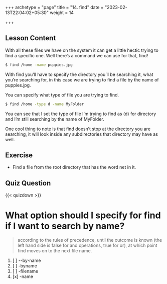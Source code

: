 +++
archetype = "page"
title = "14. find"
date = "2023-02-13T22:04:02+05:30"
weight = 14

+++

## Lesson Content

With all these files we have on the system it can get a little hectic trying to find a specific one. Well there’s a command we can use for that, find! 

```bash
$ find /home -name puppies.jpg
```

With find you’ll have to specify the directory you’ll be searching it, what you’re searching for, in this case we are trying to find a file by the name of puppies.jpg. 

You can specify what type of file you are trying to find. 

```bash
$ find /home -type d -name MyFolder
```

You can see that I set the type of file I’m trying to find as (d) for directory and I’m still searching by the name of MyFolder. 

One cool thing to note is that find doesn’t stop at the directory you are searching, it will look inside any subdirectories that directory may have as well.

## Exercise

- Find a file from the root directory that has the word net in it.

## Quiz Question

{{< quizdown >}}

# What option should I specify for find if I want to search by name?

> according to the rules of precedence, until the outcome is known (the left hand side is false for and operations, true for or), at which point find moves on to the next file name. 

1. [ ] --by-name
2. [ ] -byname
3. [ ] -filename
4. [x] -name